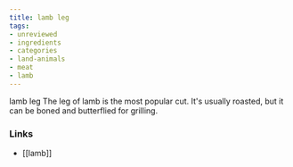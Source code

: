 ```yaml
---
title: lamb leg
tags:
- unreviewed
- ingredients
- categories
- land-animals
- meat
- lamb
---
```

lamb leg The leg of lamb is the most popular cut. It's usually roasted, but it can be boned and butterflied for grilling.

### Links

* [[lamb]]
